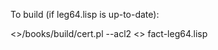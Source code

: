 To build (if leg64.lisp is up-to-date):

<<path to ACL2>>/books/build/cert.pl --acl2 <<ACL2 executable>> fact-leg64.lisp
